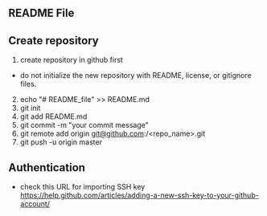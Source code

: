 ## README File ##

## Create repository
1. create repository in github first
* do not initialize the new repository with README, license, or gitignore files.

2. echo "# README_file" >> README.md
3. git init
4. git add README.md
5. git commit -m "your commit message"
6. git remote add origin git@github.com:<user>/<repo_name>.git
7. git push -u origin master


## Authentication
* check this URL for importing SSH key
https://help.github.com/articles/adding-a-new-ssh-key-to-your-github-account/
